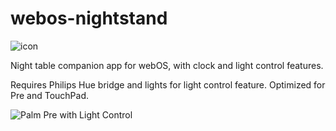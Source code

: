 # webos-nightstand
![icon](http://appcatalog.webosarchive.com/AppImages/1005771/icon.png)

Night table companion app for webOS, with clock and light control features.

Requires Philips Hue bridge and lights for light control feature.
Optimized for Pre and TouchPad.

![Palm Pre with Light Control](http://appcatalog.webosarchive.com/AppImages/1005771/LampsPrePhoto.png)
